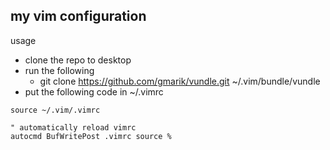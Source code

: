 ## my vim configuration

usage
* clone the repo to desktop
* run the following
  + git clone https://github.com/gmarik/vundle.git ~/.vim/bundle/vundle
* put the following code in ~/.vimrc
```
source ~/.vim/.vimrc

" automatically reload vimrc
autocmd BufWritePost .vimrc source %
```
